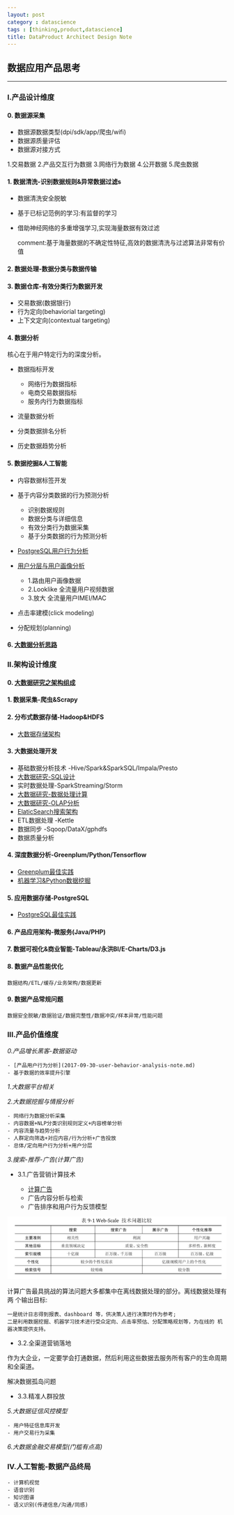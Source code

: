 ```yaml
---
layout: post
category : datascience
tags : [thinking,product,datascience]
title: DataProduct Architect Design Note
---
```


## 数据应用产品思考
-----------------------------------------------------------

### I.产品设计维度

#### 0. 数据源采集

- 数据源数据类型(dpi/sdk/app/爬虫/wifi)
- 数据源质量评估
- 数据源对接方式

1.交易数据
2.产品交互行为数据
3.网络行为数据
4.公开数据
5.爬虫数据

#### 1. 数据清洗-识别数据规则&异常数据过滤s

- 数据清洗安全脱敏
- 基于已标记范例的学习:有监督的学习
- 借助神经网络的多重增强学习,实现海量数据有效过滤

	comment:基于海量数据的不确定性特征,高效的数据清洗与过滤算法非常有价值

#### 2. 数据处理-数据分类与数据传输

#### 3. 数据仓库-有效分类行为数据开发

- 交易数据(数据银行)
- 行为定向(behaviorial targeting)
- 上下文定向(contextual targeting)

#### 4. 数据分析

核心在于用户特定行为的深度分析。

- 数据指标开发

	* 网络行为数据指标
	* 电商交易数据指标
	* 服务内行为数据指标

- 流量数据分析
- 分类数据排名分析
- 历史数据趋势分析

#### 5. 数据挖掘&人工智能

- 内容数据标签开发
- 基于内容分类数据的行为预测分析

	* 识别数据规则
	* 数据分类与详细信息
	* 有效分类行为数据采集
	* 基于分类数据的行为预测分析

- [PostgreSQL用户行为分析](2017-05-30-postgresql-best-practice-note.md)
- [用户分层与用户画像分析](2018-06-06-user-behavior-profile-note.md)

	* 1.路由用户画像数据
	* 2.Looklike 全流量用户视频数据
	* 3.放大 全流量用户IMEI/MAC

- 点击率建模(click modeling)
- 分配规划(planning)


#### 6. [大数据分析思路](2015-11-08-bigdata-analysis-thinking.md)

### II.架构设计维度

#### 0. [大数据研究之架构组成](2017-07-27-bigdata-research-architect-build.md)

#### 1. 数据采集-爬虫&Scrapy

#### 2. 分布式数据存储-Hadoop&HDFS

- [大数据存储架构](2017-01-22-bigdata-database-architect-research-note.md)

#### 3. 大数据处理开发

- 基础数据分析技术 -Hive/Spark&SparkSQL/Impala/Presto
- [大数据研究-SQL设计](2017-07-28-bigdata-research-sql-design.md)
- 实时数据处理-SparkStreaming/Storm
- [大数据研究-数据处理计算](2017-07-28-bigdata-research-bigdata-development.md)
- [大数据研究-OLAP分析](2017-02-01-bigdata-research-olap-anlysis.md)
- [ElaticSearch搜索架构](2017-01-06-elasticsearch-search-engine-architect-note.md)
- ETL数据处理 -Kettle
- 数据同步 -Sqoop/DataX/gphdfs
- 数据质量分析

#### 4. 深度数据分析-Greenplum/Python/Tensorflow

- [Greenplum最佳实践](2017-05-28-greenplum-best-practice-note.md)
- [机器学习&Python数据挖掘](2017-10-16-ml-python-data-analysis-note.md)

#### 5. 应用数据存储-PostgreSQL

- [PostgreSQL最佳实践](2017-05-30-postgresql-best-practice-note.md)

#### 6. 产品应用架构-微服务(Java/PHP)

#### 7. 数据可视化&商业智能-Tableau/永洪BI/E-Charts/D3.js

#### 8. 数据产品性能优化

	数据结构/ETL/缓存/业务架构/数据更新

#### 9. 数据产品常规问题

	数据安全脱敏/数据验证/数据完整性/数据冲突/样本异常/性能问题


### III.产品价值维度

_0.产品增长黑客-数据驱动_

	- [产品用户行为分析](2017-09-30-user-behavior-analysis-note.md)
	- 基于数据的效率提升引擎

_1.大数据平台相关_


_2.大数据挖掘与情报分析_

	- 网络行为数据分析采集
	- 内容数据+NLP分类识别规则定义+内容榜单分析
	- 内容流量与趋势分析
	- 人群定向筛选+对应内容/行为分析+广告投放
	- 总体/定向用户行为分析+用户分层

_3.搜索-推荐-广告(计算广告)_

* 3.1.广告营销计算技术

	- [计算广告](2017-07-01-compute-adverting-bigdata-note.md)
	- 广告内容分析与检索
	- 广告排序和用户行为反馈模型

![web_adver](_includes/web_adver_map.png)

计算广告最具挑战的算法问题大多都集中在离线数据处理的部分。离线数据处理有两 个输出目标:

	一是统计日志得到报表、dashboard 等，供决策人进行决策时作为参考;
	二是利用数据挖掘、机器学习技术进行受众定向、点击率预估、分配策略规划等，为在线的 机器决策提供支持。

* 3.2.全渠道营销落地

作为大企业，一定要学会打通数据，然后利用这些数据去服务所有客户的生命周期和全渠道。

解决数据孤岛问题

* 3.3.精准人群投放

_5.大数据征信风控模型_

	- 用户特征信息库开发
	- 用户交易行为采集

_6.大数据金融交易模型(门槛有点高)_


### IV.人工智能-数据产品终局

	- 计算机视觉
	- 语音识别
	- 知识图谱
	- 语义识别(传递信息/沟通/同感)

